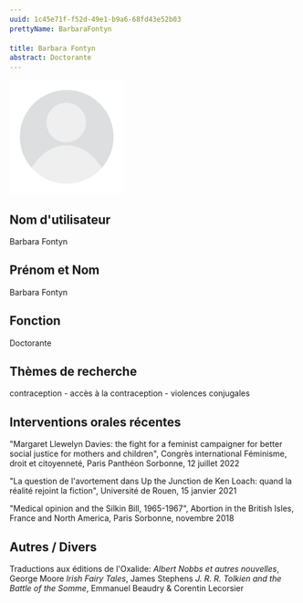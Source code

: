```yaml
---
uuid: 1c45e71f-f52d-49e1-b9a6-68fd43e52b03
prettyName: BarbaraFontyn

title: Barbara Fontyn
abstract: Doctorante
---
```


<img src="./avatar.webp" width="200px" />

## ﻿Nom d'utilisateur

 Barbara Fontyn

## Prénom et Nom

 Barbara Fontyn

## Fonction

 Doctorante

## Thèmes de recherche

 contraception - accès à la contraception - violences conjugales

## Interventions orales récentes

 "Margaret Llewelyn Davies: the fight for a feminist campaigner for better social justice for mothers and children", Congrès international Féminisme, droit et citoyenneté, Paris Panthéon Sorbonne, 12 juillet 2022
 
"La question de l'avortement dans Up the Junction de Ken Loach: quand la réalité rejoint la fiction", Université de Rouen, 15 janvier 2021

"Medical opinion and the Silkin Bill, 1965-1967", Abortion in the British Isles, France and North America, Paris Sorbonne, novembre 2018

## Autres / Divers

 Traductions aux éditions de l'Oxalide:
*Albert Nobbs et autres nouvelles*, George Moore
*Irish Fairy Tales*, James Stephens
*J. R. R. Tolkien and the Battle of the Somme*, Emmanuel Beaudry & Corentin Lecorsier

